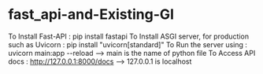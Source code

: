 # fast_api-and-Existing-GI
To Install Fast-API : pip install fastapi
To Install ASGI server, for production such as Uvicorn : pip install "uvicorn[standard]"
To Run the server using : uvicorn main:app --reload --> main is the name of python file
To Access API docs : http://127.0.0.1:8000/docs --> 127.0.0.1 is localhost 
